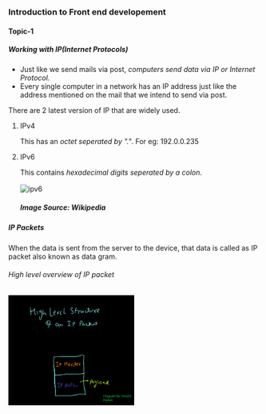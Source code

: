 <h3>Introduction to Front end developement</h3>
<div id="topic1">
  <h4>Topic-1</h4>
  <h5>Working with IP(Internet Protocols)</h5>
  <p>
    <ul>
      <li>Just like we send mails via post, <em>computers send data via IP or Internet Protocol.</em></li>
      <li>Every single computer in a network has an IP address just like the address mentioned on the mail that we intend to send via post.</li>
    </ul>
    There are 2 latest version of IP that are widely used.
    <ol>
      <li>IPv4</li>
      <p>This has an <em>octet seperated by "."</em>. For eg: 192.0.0.235</p>
      <li>IPv6</li>
      <p>This contains <em>hexadecimal digits seperated by a colon</em>.</p>
      <img src="https://user-images.githubusercontent.com/54028832/214232184-e3feffeb-f16f-4ec7-9167-6275bce21aae.png" alt=ipv6 align="center" />
      <h5>Image Source: Wikipedia</h5>
    </ol>
</div>
<div id="topic2">
  <h5>IP Packets</h5>
  <p>When the data is sent from the server to the device, that data is called as IP packet also known as data gram.</p>
  <h6>High level overview of IP packet</h6>
  <img src="ip packet.png" alt="ip packet" width=50%/>
</div>
